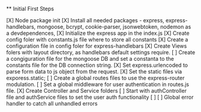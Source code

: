 ** Initial First Steps

[X] Node package init
[X] Install all needed packages - express, express-handlebars, mongoose, bcrypt, cookie-parser, jsonwebtoken, nodemon as a devdependences, 
[X] Initialize the express app in the index.js 
[X] Create config foler with constants.js file where to store all constants
[X] Create a configuration file in config foler for express-handlebars
[X] Create Views folers with layout directory, as handlebars default settings require.
[ ] Create a congiguration file for the mongoose DB and set a constanta to the constants file for the DB connection string.
[X] Set express.urlencoded to parse form data to js object from the request.
[X] Set the static files via exporess.static;
[ ] Create a global routes files to use the express-router modulation.
[ ] Set a global middleware for user authentication in routes.js file.
[X] Create Controller and Service folders
[ ] Start with authController file and authService files to set the user auth functionality
[ ] 
[ ] Global error handler to catch all unhandled errors
